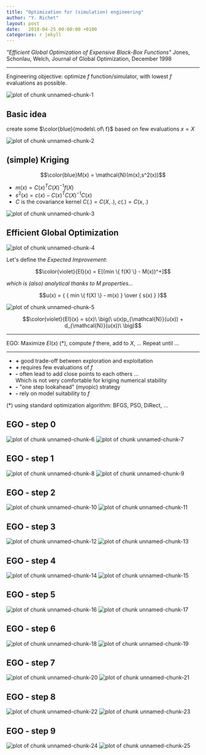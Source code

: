 ```yaml
---
title: "Optimization for (simulation) engineering"
author: "Y. Richet"
layout: post
date:   2018-04-25 00:00:00 +0100
categories: r jekyll
---
```



_"Efficient Global Optimization of Expensive Black-Box Functions"_
Jones, Schonlau, Welch, Journal of Global Optimization, December 1998

<hr/>


Engineering objective: optimize $f$ function/simulator, with lowest $f$ evaluations as possible.


![plot of chunk unnamed-chunk-1](/www/figure/source/2018-04-25-OptimSimEngineering/unnamed-chunk-1-1.png)




## Basic idea

create some $\color{blue}{models\ of\ f}$ based on few evaluations $x={X}$


![plot of chunk unnamed-chunk-2](/www/figure/source/2018-04-25-OptimSimEngineering/unnamed-chunk-2-1.png)



## (simple) Kriging

$$\color{blue}M(x) = \mathcal{N}(m(x),s^2(x))$$


* $m(x) = C(x)^T C(X)^{-1} f(X)$
* $s^2(x) = c(x) - C(x)^T C(X)^{-1} C(x)$
* $C$ is the covariance kernel  $C(.) = C(X,.)$, $c(.) = C(x,.)$



![plot of chunk unnamed-chunk-3](/www/figure/source/2018-04-25-OptimSimEngineering/unnamed-chunk-3-1.png)



## Efficient Global Optimization



![plot of chunk unnamed-chunk-4](/www/figure/source/2018-04-25-OptimSimEngineering/unnamed-chunk-4-1.png)


</div>

Let's define the _Expected Improvement_:

$$\color{violet}{EI}(x) = E[(min \{ f(X) \} - M(x))^+]$$

_which is (also) analytical thanks to $M$ properties..._



$$u(x) = { { min \{ f(X) \} - m(x) } \over { s(x) } }$$



![plot of chunk unnamed-chunk-5](/www/figure/source/2018-04-25-OptimSimEngineering/unnamed-chunk-5-1.png)



$$\color{violet}{EI}(x) = s(x)\ \big(\ u(x)p_{\mathcal{N}}(u(x)) + d_{\mathcal{N}}(u(x))\ \big)$$

<hr/>

EGO: Maximize $EI(x)$ (*), compute $f$ there, add to $X$, ... Repeat until ...

<hr/>

* __+__ good trade-off between exploration and exploitation
* __+__ requires few evaluations of $f$
* __-__ often lead to add close points to each others ...  
Which is not very comfortable for kriging numerical stability
* __-__ "one step lookahead" (myopic) strategy
* __-__ rely on model suitability to $f$

(*) using standard optimization algorithm: BFGS, PSO, DiRect, ...


## EGO - step 0


![plot of chunk unnamed-chunk-6](/www/figure/source/2018-04-25-OptimSimEngineering/unnamed-chunk-6-1.png)
![plot of chunk unnamed-chunk-7](/www/figure/source/2018-04-25-OptimSimEngineering/unnamed-chunk-7-1.png)



## EGO - step 1


![plot of chunk unnamed-chunk-8](/www/figure/source/2018-04-25-OptimSimEngineering/unnamed-chunk-8-1.png)
![plot of chunk unnamed-chunk-9](/www/figure/source/2018-04-25-OptimSimEngineering/unnamed-chunk-9-1.png)



## EGO - step 2


![plot of chunk unnamed-chunk-10](/www/figure/source/2018-04-25-OptimSimEngineering/unnamed-chunk-10-1.png)
![plot of chunk unnamed-chunk-11](/www/figure/source/2018-04-25-OptimSimEngineering/unnamed-chunk-11-1.png)




## EGO - step 3


![plot of chunk unnamed-chunk-12](/www/figure/source/2018-04-25-OptimSimEngineering/unnamed-chunk-12-1.png)
![plot of chunk unnamed-chunk-13](/www/figure/source/2018-04-25-OptimSimEngineering/unnamed-chunk-13-1.png)




## EGO - step 4


![plot of chunk unnamed-chunk-14](/www/figure/source/2018-04-25-OptimSimEngineering/unnamed-chunk-14-1.png)
![plot of chunk unnamed-chunk-15](/www/figure/source/2018-04-25-OptimSimEngineering/unnamed-chunk-15-1.png)




## EGO - step 5


![plot of chunk unnamed-chunk-16](/www/figure/source/2018-04-25-OptimSimEngineering/unnamed-chunk-16-1.png)
![plot of chunk unnamed-chunk-17](/www/figure/source/2018-04-25-OptimSimEngineering/unnamed-chunk-17-1.png)



## EGO - step 6


![plot of chunk unnamed-chunk-18](/www/figure/source/2018-04-25-OptimSimEngineering/unnamed-chunk-18-1.png)
![plot of chunk unnamed-chunk-19](/www/figure/source/2018-04-25-OptimSimEngineering/unnamed-chunk-19-1.png)



## EGO - step 7


![plot of chunk unnamed-chunk-20](/www/figure/source/2018-04-25-OptimSimEngineering/unnamed-chunk-20-1.png)
![plot of chunk unnamed-chunk-21](/www/figure/source/2018-04-25-OptimSimEngineering/unnamed-chunk-21-1.png)



## EGO - step 8


![plot of chunk unnamed-chunk-22](/www/figure/source/2018-04-25-OptimSimEngineering/unnamed-chunk-22-1.png)
![plot of chunk unnamed-chunk-23](/www/figure/source/2018-04-25-OptimSimEngineering/unnamed-chunk-23-1.png)



## EGO - step 9


![plot of chunk unnamed-chunk-24](/www/figure/source/2018-04-25-OptimSimEngineering/unnamed-chunk-24-1.png)
![plot of chunk unnamed-chunk-25](/www/figure/source/2018-04-25-OptimSimEngineering/unnamed-chunk-25-1.png)




